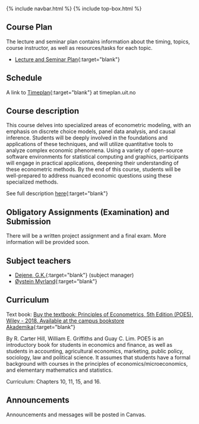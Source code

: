 {% include navbar.html %}  {% include top-box.html %}

## Course Plan

The lecture and seminar plan contains information about the timing, topics, course instructor, as well as resources/tasks for each topic.  

- [Lecture and Seminar Plan](courseplan.md){:target="blank"}

## Schedule 
A link to [Timeplan](https://tp.educloud.no/uit/app/schedule?semester=25h&scheduleType=course&filterOpen=true&summary=true&tab=calendar&course=SOK-3025%C2%A41&subjectArea=186341300){:target="blank"} at timeplan.uit.no

## Course description

This course delves into specialized areas of econometric modeling, with an emphasis on discrete choice models, panel data analysis, and causal inference. Students will be deeply involved in the foundations and applications of these techniques, and will utilize quantitative tools to analyze complex economic phenomena. Using a variety of open-source software environments for statistical computing and graphics, participants will engage in practical applications, deepening their understanding of these econometric methods. By the end of this course, students will be well-prepared to address nuanced economic questions using these specialized methods.
 
See full description [here](https://fr.uit.no/utdanning/aktivt/emne/SOK-3025){:target="blank"}

## Obligatory Assignments (Examination) and Submission 

 There will be a written project assignment and a final exam. More information will be provided soon.

 ## Subject teachers   

- [Dejene, G.K.](https://uit.no/ansatte/dejene.g.kidane){:target="blank"} (subject manager)
- [Øystein Myrland](https://uit.no/ansatte/oystein.myrland){:target="blank"} 

## Curriculum

Text book: [Buy the textbook: Principles of Econometrics, 5th Edition (POE5), Wiley - 2018. Available at the campus bookstore Akademika](https://principlesofeconometrics.com/poe5/poe5.html){:target="blank"}

By R. Carter Hill, William E. Griffiths and Guay C. Lim. POE5 is an introductory book for students in economics and finance, as well as students in accounting, agricultural economics, marketing, public policy, sociology, law and political science. It assumes that students have a formal background with courses in the principles of economics/microeconomics, and elementary mathematics and statistics.

Curriculum: Chapters 10, 11, 15, and 16.

## Announcements

Announcements and messages will be posted in Canvas.

  
